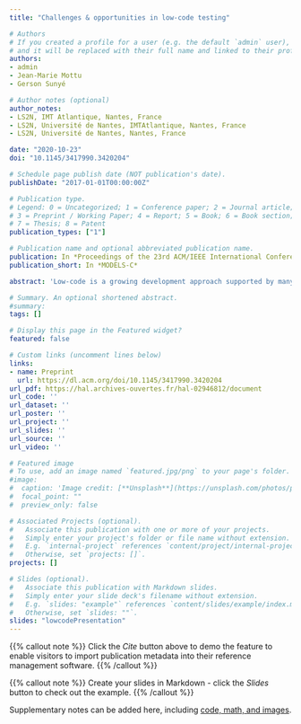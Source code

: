 ```yaml
---
title: "Challenges & opportunities in low-code testing"

# Authors
# If you created a profile for a user (e.g. the default `admin` user), write the username (folder name) here 
# and it will be replaced with their full name and linked to their profile.
authors:
- admin
- Jean-Marie Mottu
- Gerson Sunyé

# Author notes (optional)
author_notes:
- LS2N, IMT Atlantique, Nantes, France
- LS2N, Université de Nantes, IMTAtlantique, Nantes, France
- LS2N, Université de Nantes, Nantes, France

date: "2020-10-23"
doi: "10.1145/3417990.3420204"

# Schedule page publish date (NOT publication's date).
publishDate: "2017-01-01T00:00:00Z"

# Publication type.
# Legend: 0 = Uncategorized; 1 = Conference paper; 2 = Journal article;
# 3 = Preprint / Working Paper; 4 = Report; 5 = Book; 6 = Book section;
# 7 = Thesis; 8 = Patent
publication_types: ["1"]

# Publication name and optional abbreviated publication name.
publication: In *Proceedings of the 23rd ACM/IEEE International Conference on Model Driven Engineering Languages and Systems (Companion Proceedings)*
publication_short: In *MODELS-C*

abstract: 'Low-code is a growing development approach supported by many platforms. It fills the gap between business and IT by supporting the active involvement of non-technical domain experts, named Citizen Developer, in the application development lifecycle. Low-code introduces new concepts and characteristics. However, it is not investigated yet in academic research to point out the existing challenges and opportunities when testing low-code software. This shortage of resources motivates this research to provide an explicit definition to this area that we call it Low-Code Testing. In this paper, we initially conduct an analysis of the testing components of five commercial Low-Code Development Platforms (LCDP) to present low-code testing advancements from a business point of view. Based on the low-code principles as well as the result of our analysis, we propose a feature list for low-code testing along with possible values for them. This feature list can be used as a baseline for comparing low-code testing components and as a guideline for building new ones. Accordingly, we specify the status of the testing components of investigated LCDPs based on the proposed features. Finally, the challenges of low-code testing are introduced considering three concerns: the role of citizen developer in testing, the need for high-level test automation, and cloud testing. We provide references to the state-of-the-art to specify the difficulties and opportunities from an academic perspective. The results of this research can be used as a starting point for future research in low-code testing area.'

# Summary. An optional shortened abstract.
#summary: 
tags: []

# Display this page in the Featured widget?
featured: false

# Custom links (uncomment lines below)
links:
- name: Preprint
  url: https://dl.acm.org/doi/10.1145/3417990.3420204
url_pdf: https://hal.archives-ouvertes.fr/hal-02946812/document
url_code: ''
url_dataset: ''
url_poster: ''
url_project: ''
url_slides: ''
url_source: ''
url_video: ''

# Featured image
# To use, add an image named `featured.jpg/png` to your page's folder. 
#image:
#  caption: 'Image credit: [**Unsplash**](https://unsplash.com/photos/pLCdAaMFLTE)'
#  focal_point: ""
#  preview_only: false

# Associated Projects (optional).
#   Associate this publication with one or more of your projects.
#   Simply enter your project's folder or file name without extension.
#   E.g. `internal-project` references `content/project/internal-project/index.md`.
#   Otherwise, set `projects: []`.
projects: []

# Slides (optional).
#   Associate this publication with Markdown slides.
#   Simply enter your slide deck's filename without extension.
#   E.g. `slides: "example"` references `content/slides/example/index.md`.
#   Otherwise, set `slides: ""`.
slides: "lowcodePresentation"
---
```


{{% callout note %}}
Click the *Cite* button above to demo the feature to enable visitors to import publication metadata into their reference management software.
{{% /callout %}}

{{% callout note %}}
Create your slides in Markdown - click the *Slides* button to check out the example.
{{% /callout %}}

Supplementary notes can be added here, including [code, math, and images](https://wowchemy.com/docs/writing-markdown-latex/).
